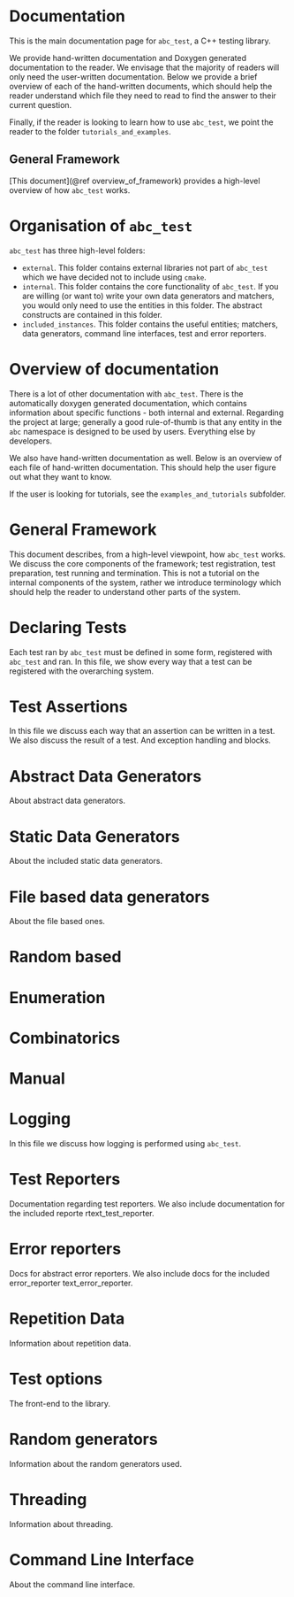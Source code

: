 # Documentation

This is the main documentation page for `abc_test`, a C++ testing library.

We provide hand-written documentation and Doxygen generated documentation to the reader. We envisage that the majority of readers will only need the user-written documentation. Below we provide a brief overview of each of the hand-written documents, which should help the reader understand which file they need to read to find the answer to their current question.

Finally, if the reader is looking to learn how to use `abc_test`, we point the reader to the folder `tutorials_and_examples`.

## General Framework
[This document](@ref overview_of_framework) provides a high-level overview of how `abc_test` works.

# Organisation of `abc_test`

`abc_test` has three high-level folders:

- `external`. This folder contains external libraries not part of `abc_test` which we have decided not to include using `cmake`.
- `internal`. This folder contains the core functionality of `abc_test`. If you are willing (or want to) write your own data generators and matchers, you would only need to use the entities in this folder. The abstract constructs are contained in this folder.
- `included_instances`. This folder contains the useful entities; matchers, data generators, command line interfaces, test and error reporters.

# Overview of documentation

There is a lot of other documentation with `abc_test`. There is the automatically doxygen generated documentation, which contains information about specific functions - both internal and external. Regarding the project at large; generally a good rule-of-thumb is that any entity in the `abc` namespace is designed to be used by users. Everything else by developers.

We also have hand-written documentation as well. Below is an overview of each file of hand-written documentation. This should help the user figure out what they want to know. 

If the user is looking for tutorials, see the `examples_and_tutorials` subfolder.

# General Framework

This document describes, from a high-level viewpoint, how `abc_test` works. We discuss the core components of the framework; test registration, test preparation, test running and termination. This is not a tutorial on the internal components of the system, rather we introduce terminology which should help the reader to understand other parts of the system.

# Declaring Tests

Each test ran by `abc_test` must be defined in some form, registered with `abc_test` and ran. In this file, we show every way that a test can be registered with the overarching system.

# Test Assertions

In this file we discuss each way that an assertion can be written in a test. We also discuss the result of a test. And exception handling and blocks.

# Abstract Data Generators

About abstract data generators.

# Static Data Generators

About the included static data generators.

# File based data generators

About the file based ones.

# Random based

# Enumeration

# Combinatorics

# Manual

# Logging

In this file we discuss how logging is performed using `abc_test`.

# Test Reporters

Documentation regarding test reporters. We also include documentation for the included reporte rtext_test_reporter.

# Error reporters
Docs for abstract error reporters. We also include docs for the included error_reporter text_error_reporter.

# Repetition Data

Information about repetition data.

# Test options

The front-end to the library.

# Random generators

Information about the random generators used.

# Threading

Information about threading.

# Command Line Interface

About the command line interface.

